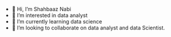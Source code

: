 - 👋 Hi, I’m Shahbaaz Nabi
- 👀 I’m interested in data analyst
- 🌱 I’m currently learning data science
- 💞️ I’m looking to collaborate on data analyst and data Scientist.

<!---
iamnabi/iamnabi is a ✨ special ✨ repository because its `README.md` (this file) appears on your GitHub profile.
You can click the Preview link to take a look at your changes.
--->
